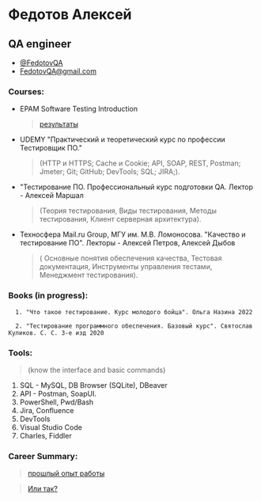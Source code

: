 # Федотов Алексей
## QA engineer

- [@FedotovQA](https://t.me/FedotovQA)
- [FedotovQA@gmail.com](mailto:FedotovQA@gmail.com)

### Courses:
- EPAM Software Testing Introduction
  > [результаты](https://raw.githubusercontent.com/FedotovQA/Portfolio/main/Opera%20Снимок_2023-03-21_153342_elearn.epam.com.png)

- UDEMY "Практический и теоретический курс по профессии Тестировщик ПО." 
  > (НТТР и HTTPS; Cache и Cookie; API, SOAP, REST, Postman; Jmeter; Git; GitHub; DevTools; SQL; JIRA;).

- "Тестирование ПО. Профессиональный курс подготовки QA. Лектор - Алексей Маршал
  > (Теория тестирования, Виды тестирования, Методы тестирования, Клиент серверная архитектура).

- Техносфера Mail.ru Group, МГУ им. М.В. Ломоносова. "Качество и тестирование ПО". Лекторы - Алексей Петров, Алексей Дыбов
  > ( Основные понятия обеспечения качества, Тестовая документация, Инструменты управления тестами, Менеджмент тестирования).

### Books (in progress):
```
  1. "Что такое тестирование. Курс молодого бойца". Ольга Назина 2022
```
```
  2. "Тестирование программного обеспечения. Базовый курс". Святослав Куликов. С. С. 3-е изд 2020
```
 
### Tools:
> (know the interface and basic commands)

1. SQL - MySQL, DB Browser (SQLite), DBeaver
2. API - Postman, SoapUI.
3. PowerShell, Pwd/Bash
4. Jira, Confluence
5. DevTools
6. Visual Studio Code
7. Charles, Fiddler

### Career Summary:
  > [прошлый опыт работы](https://github.com/FedotovQA/Portfolio/blob/main/Федотов%20Алексей%20_%20Прошлый%20опыт.pdf)

  > [Или так?](https://drive.google.com/file/d/1MHECmvPie6O96onFbD1NnTOz_RMiBiSN/view)
